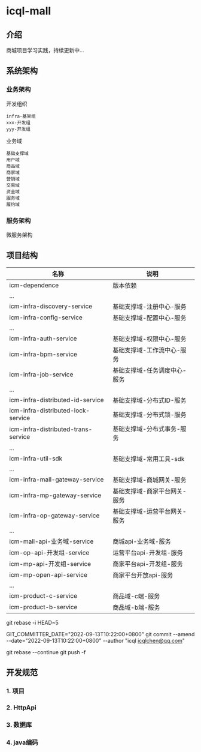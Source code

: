 # icql-mall

## 介绍

商城项目学习实践，持续更新中...

## 系统架构

### 业务架构

开发组织

```
infra-基架组
xxx-开发组
yyy-开发组
```

业务域

```
基础支撑域
用户域
商品域
商家域
营销域
交易域
资金域
服务域
履约域
```

### 服务架构

微服务架构

## 项目结构

| 名称                                  | 说明              | 
|-------------------------------------|-----------------|
| icm-dependence                      | 版本依赖            |
| ...                                 |                 |
| icm-infra-discovery-service         | 基础支撑域-注册中心-服务   |
| icm-infra-config-service            | 基础支撑域-配置中心-服务   |
| ...                                 |                 |
| icm-infra-auth-service              | 基础支撑域-权限中心-服务   |
| icm-infra-bpm-service               | 基础支撑域-工作流中心-服务  |
| icm-infra-job-service               | 基础支撑域-任务调度中心-服务 |
| ...                                 |                 |
| icm-infra-distributed-id-service    | 基础支撑域-分布式ID-服务  |
| icm-infra-distributed-lock-service  | 基础支撑域-分布式锁-服务   |
| icm-infra-distributed-trans-service | 基础支撑域-分布式事务-服务  |
| ...                                 |                 |
| icm-infra-util-sdk                  | 基础支撑域-常用工具-sdk  |
| ...                                 |                 |
| icm-infra-mall-gateway-service      | 基础支撑域-商城网关-服务   |
| icm-infra-mp-gateway-service        | 基础支撑域-商家平台网关-服务 |
| icm-infra-op-gateway-service        | 基础支撑域-运营平台网关-服务 |
| ...                                 |                 |
| icm-mall-api-业务域-service            | 商城api-业务域-服务    |
| icm-op-api-开发组-service              | 运营平台api-开发组-服务  |
| icm-mp-api-开发组-service              | 商家平台api-开发组-服务  |
| icm-mp-open-api-service             | 商家平台开放api-服务    |
| ...                                 |                 |
| icm-product-c-service               | 商品域-c端-服务       |
| icm-product-b-service               | 商品域-b端-服务       |

git rebase -i HEAD~5

GIT_COMMITTER_DATE="2022-09-13T10:22:00+0800" git commit --amend --date="2022-09-13T10:22:00+0800"  --author "icql <icqlchen@qq.com>"

git rebase --continue
git push -f

## 开发规范

### 1. 项目

### 2. HttpApi

### 3. 数据库

### 4. java编码